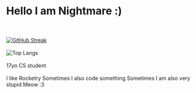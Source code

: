 # Hello I am Nightmare :)

<br></br>
[![GitHub Streak](https://streak-stats.demolab.com/?user=NightmarePog)](https://git.io/streak-stats)
<br></br>
![Top Langs](https://github-readme-stats.vercel.app/api/top-langs/?username=NightmarePog&layout=compact)
<br></br>
17yo CS student
<br></br>
I like Rocketry
Sometimes I also code something
Sometimes I am also very stupid
Meow :3
<!---
nothing to see here
--->

